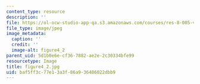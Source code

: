 ```yaml
---
content_type: resource
description: ''
file: https://ol-ocw-studio-app-qa.s3.amazonaws.com/courses/res-8-005-vibrations-and-waves-problem-solving-fall-2012/baf5ff3c77e13a3f86a936486022dbb9_figure4_2.jpg
file_type: image/jpeg
image_metadata:
  caption: ''
  credit: ''
  image-alt: figure4_2
parent_uid: 5d1b0e6e-cf36-7882-ae2e-2c30334bfe99
resourcetype: Image
title: figure4_2.jpg
uid: baf5ff3c-77e1-3a3f-86a9-36486022dbb9
---
```

